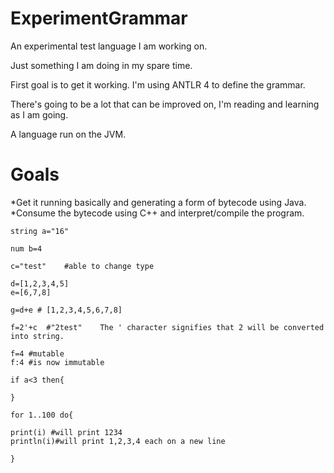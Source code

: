 
# ExperimentGrammar
An experimental test language I am working on.  

Just something I am doing in my spare time.

First goal is to get it working.
I'm using ANTLR 4 to define the grammar.

There's going to be a lot that can be improved on, I'm reading and learning as I am going.

A language run on the JVM.

# Goals
*Get it running basically and generating a form of bytecode using Java.
*Consume the bytecode using C++ and interpret/compile the program.

```
string a="16"

num b=4

c="test"	#able to change type

d=[1,2,3,4,5]
e=[6,7,8]

g=d+e #	[1,2,3,4,5,6,7,8]

f=2'+c	#"2test"	The ' character signifies that 2 will be converted into string.

f=4 #mutable
f:4 #is now immutable

if a<3 then{

}

for 1..100 do{

print(i) #will print 1234
println(i)#will print 1,2,3,4 each on a new line

}


